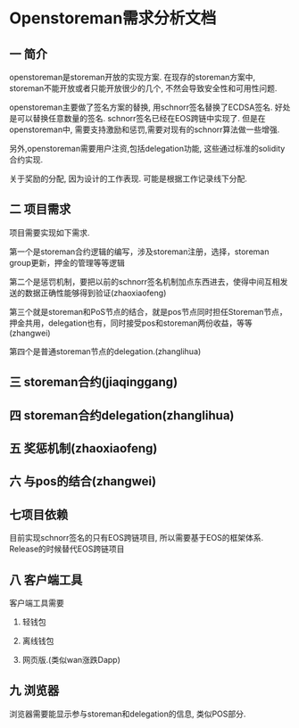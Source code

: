 # Openstoreman需求分析文档 

## 一 简介 

openstoreman是storeman开放的实现方案.  在现存的storeman方案中, storeman不能开放或者只能开放很少的几个, 不然会导致安全性和可用性问题.  

openstoreman主要做了签名方案的替换, 用schnorr签名替换了ECDSA签名.  好处是可以替换任意数量的签名.  schnorr签名已经在EOS跨链中实现了. 但是在openstoreman中, 需要支持激励和惩罚,需要对现有的schnorr算法做一些增强. 

另外,openstoreman需要用户注资,包括delegation功能, 这些通过标准的solidity合约实现.  

关于奖励的分配, 因为设计的工作表现. 可能是根据工作记录线下分配. 

 

## 二 项目需求 

项目需要实现如下需求.  

第一个是storeman合约逻辑的编写，涉及storeman注册，选择，storeman group更新，押金的管理等等逻辑 

第二个是惩罚机制，要把以前的schnorr签名机制加点东西进去，使得中间互相发送的数据正确性能够得到验证(zhaoxiaofeng) 

第三个就是storeman和PoS节点的结合，就是pos节点同时担任Storeman节点，押金共用，delegation也有，同时接受pos和storeman两份收益，等等(zhangwei) 

第四个是普通storeman节点的delegation.(zhanglihua) 

 

## 三 storeman合约(jiaqinggang) 

 

 

## 四 storeman合约delegation(zhanglihua) 

 

 

## 五 奖惩机制(zhaoxiaofeng) 

 

 

## 六 与pos的结合(zhangwei) 

 

 

## 七项目依赖 

目前实现schnorr签名的只有EOS跨链项目, 所以需要基于EOS的框架体系. Release的时候替代EOS跨链项目 

 

## 八 客户端工具 

客户端工具需要 

1) 轻钱包 

2) 离线钱包 

3) 网页版.(类似wan涨跌Dapp) 

 

## 九  浏览器 

浏览器需要能显示参与storeman和delegation的信息, 类似POS部分.  

 

 

